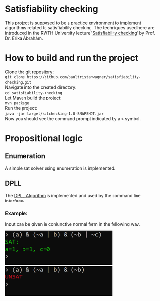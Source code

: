 # Satisfiability checking
This project is supposed to be a practice environment to implement algorithms related to satisfiability checking.
The techniques used here are introduced in the RWTH University lecture '[Satisfiability checking](https://ths.rwth-aachen.de/teaching/winter-term-2021-2022/lecture-satisfiability-checking/)' by Prof. Dr. Erika Ábrahám.

# How to build and run the project
Clone the git repository:  
`git clone https://github.com/paultristanwagner/satisfiability-checking.git`  
Navigate into the created directory:  
`cd satisfiability-checking`  
Let Maven build the project:  
`mvn package`  
Run the project:  
`java -jar target/satchecking-1.0-SNAPSHOT.jar`  
Now you should see the command prompt indicated by a `>` symbol.

# Propositional logic
## Enumeration
A simple sat solver using enumeration is implemented.

## DPLL
The [DPLL Algorithm](https://en.wikipedia.org/wiki/DPLL_algorithm) is implemented and used by the command line interface.

### Example:
Input can be given in conjunctive normal form in the following way.

<img src="cnf-input-sat.png" alt="How to input in CNF" width="350" /> <br>
<img src="cnf-input-unsat.png" alt="How to input in CNF" width="350" /> <br>
